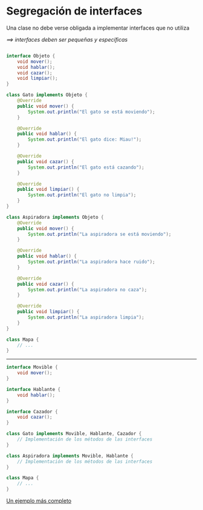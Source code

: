 # Segregación de interfaces

Una clase no debe verse obligada a implementar interfaces que no utiliza

*==>  interfaces deben ser pequeñas y específicas*

```java

interface Objeto {
    void mover();
    void hablar();
    void cazar();
    void limpiar();
}

class Gato implements Objeto {
    @Override
    public void mover() {
        System.out.println("El gato se está moviendo");
    }

    @Override
    public void hablar() {
        System.out.println("El gato dice: Miau!");
    }

    @Override
    public void cazar() {
        System.out.println("El gato está cazando");
    }

    @Override
    public void limpiar() {
        System.out.println("El gato no limpia");
    }    
}

class Aspiradora implements Objeto {
    @Override
    public void mover() {
        System.out.println("La aspiradora se está moviendo");
    }

    @Override
    public void hablar() {
        System.out.println("La aspiradora hace ruido");
    }

    @Override
    public void cazar() {
        System.out.println("La aspiradora no caza");
    }

    @Override
    public void limpiar() {
        System.out.println("La aspiradora limpia");
    } 
}

class Mapa {
    // ...
}
```

---

```java
interface Movible {
    void mover();
}

interface Hablante {
    void hablar();
}

interface Cazador {
    void cazar();
}

class Gato implements Movible, Hablante, Cazador {
    // Implementación de los métodos de las interfaces
}

class Aspiradora implements Movible, Hablante {
    // Implementación de los métodos de las interfaces
}

class Mapa {
    // ...
}
```

[Un ejemplo más completo](/docs/SOLID_et_al/SOLID_I_ejemploMasCompleto.md)